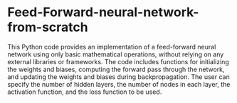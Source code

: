 # Feed-Forward-neural-network-from-scratch
This Python code provides an implementation of a feed-forward neural network using only basic mathematical operations, without relying on any external libraries or frameworks. 
The code includes functions for initializing the weights and biases, computing the forward pass through the network, and updating the weights and biases during backpropagation. 
The user can specify the number of hidden layers, the number of nodes in each layer, the activation function, and the loss function to be used.
